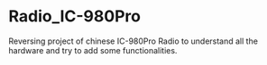 # Radio_IC-980Pro
Reversing project of chinese IC-980Pro Radio to understand all the hardware and try to add some functionalities.
